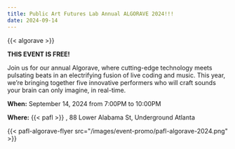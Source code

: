 ```yaml
---
title: Public Art Futures Lab Annual ALGORAVE 2024!!!
date: 2024-09-14
---
```


{{< algorave >}}

**THIS EVENT IS FREE!**

Join us for our annual Algorave, where cutting-edge technology meets pulsating beats in an electrifying fusion of live coding and music. This year, we’re bringing together five innovative performers who will craft sounds your brain can only imagine, in real-time. 

**When:** September 14, 2024 from 7:00PM to 10:00PM

**Where:** {{< pafl >}} , 88 Lower Alabama St, Underground Atlanta

{{< pafl-algorave-flyer src="/images/event-promo/pafl-algorave-2024.png" >}}
